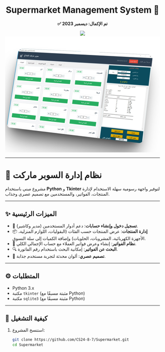 <div align="center">
  <h1>Supermarket Management System 🛒</h1>
  <p><strong>✅ تم الإكمال: ديسمبر 2023</strong></p>
  <img src="https://img.shields.io/badge/Status-Completed_in_2023-green?logo=github" />
  <br>

  <img src="https://github.com/CS24-8-7/Supermarket/blob/main/Supermarket.jpg" />
</div>

---
# 📝 نظام إدارة السوبر ماركت  

مشروع مبني باستخدام **Python** و **Tkinter** لتوفير واجهة رسومية سهلة الاستخدام لإدارة المنتجات، الفواتير، والمستخدمين مع تصميم عصري وجذاب.  

---

## ✨ الميزات الرئيسية  

- 🔐 **تسجيل دخول وإنشاء حسابات**: دعم أدوار المستخدمين (مدير وكاشير).  
- 📦 **إدارة المنتجات**: عرض المنتجات حسب الفئات (البقوليات، اللوازم المنزلية، الأجهزة الكهربائية، المشروبات، الحلويات) وإضافة الكميات إلى سلة التسوق.  
- 🧾 **نظام الفواتير**: إنشاء وعرض فواتير العملاء مع حساب الإجمالي الكلي.  
- 🔍 **البحث عن الفواتير**: إمكانية البحث باستخدام رقم الفاتورة.  
- 🎨 **تصميم عصري**: ألوان محدثة لتجربة مستخدم جذابة.  

---

## ⚙️ المتطلبات  

- Python 3.x  
- مكتبة `tkinter` (مثبتة مسبقًا مع Python)  
- مكتبة `sqlite3` (مثبتة مسبقًا مع Python)  

---

## 🚀 كيفية التشغيل  

1. استنسخ المشروع:  
   ```bash
   git clone https://github.com/CS24-8-7/Supermarket.git
   cd Supermarket
